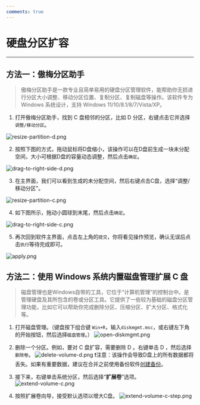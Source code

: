 ```yaml
---
comments: true
---
```


# 硬盘分区扩容
--- 
## 方法一：傲梅分区助手
> 傲梅分区助手是一款专业且简单易用的硬盘分区管理软件，能帮助你无损进行分区大小调整、移动分区位置、复制分区、复制磁盘等操作。该软件专为 Windows 系统设计，支持 Windows 11/10/8.1/8/7/Vista/XP。


1. 打开傲梅分区助手，找到 C 盘相邻的分区，比如 D 分区，右键点击它并选择`调整/移动分区`。

![resize-partition-d.png](https://cdn.nlark.com/yuque/0/2022/png/22763566/1668851581584-4ffe9fb2-f156-4268-acf6-d86aac37089b.png#averageHue=%23dab974&clientId=uc7659576-b18e-4&crop=0&crop=0&crop=1&crop=1&from=paste&height=620&id=u7d0720c8&margin=%5Bobject%20Object%5D&name=resize-partition-d.png&originHeight=814&originWidth=1280&originalType=binary&ratio=1&rotation=0&showTitle=false&size=24141&status=done&style=none&taskId=u63c6ecb1-ea6f-43bd-8651-b40972fe7bf&title=&width=975.2380952380952)

2. 按照下图的方式，拖动鼠标将D盘缩小，该操作可以在D盘前生成一块未分配空间，大小可根据D盘的容量动态调整，然后点击`确定`。

![drag-to-right-side-d.png](https://cdn.nlark.com/yuque/0/2022/png/22763566/1668851609358-81db241d-3803-4c26-a2c9-c94034a413af.png#averageHue=%23e0a85e&clientId=uc7659576-b18e-4&crop=0&crop=0&crop=1&crop=1&from=paste&height=396&id=uf32038d7&margin=%5Bobject%20Object%5D&name=drag-to-right-side-d.png&originHeight=520&originWidth=800&originalType=binary&ratio=1&rotation=0&showTitle=false&size=5714&status=done&style=none&taskId=u88680fe3-cbda-47ee-aa22-774225e534f&title=&width=609.5238095238095)

3. 在主界面，我们可以看到生成的未分配空间，然后右键点击C盘，选择“调整/移动分区”。

![resize-partition-c.png](https://cdn.nlark.com/yuque/0/2022/png/22763566/1668851664502-e8a3e027-cffb-4af3-a228-369790927d27.png#averageHue=%23dfae73&clientId=uc039f9b4-2c0f-4&crop=0&crop=0&crop=1&crop=1&from=paste&height=620&id=u450d83d6&margin=%5Bobject%20Object%5D&name=resize-partition-c.png&originHeight=814&originWidth=1280&originalType=binary&ratio=1&rotation=0&showTitle=false&size=23449&status=done&style=none&taskId=uffe774c7-f01a-492c-93f5-9e801bf8373&title=&width=975.2380952380952)

4. 如下图所示，拖动小圆球到末尾，然后点击`确定`。

![drag-to-right-side-c.png](https://cdn.nlark.com/yuque/0/2022/png/22763566/1668851681009-fdf78b37-43e0-40a0-aaad-78e6c83abf7f.png#averageHue=%23ebbf7d&clientId=uc039f9b4-2c0f-4&crop=0&crop=0&crop=1&crop=1&from=paste&height=396&id=u614b6590&margin=%5Bobject%20Object%5D&name=drag-to-right-side-c.png&originHeight=520&originWidth=800&originalType=binary&ratio=1&rotation=0&showTitle=false&size=5720&status=done&style=none&taskId=ufa6ec925-1060-4cfc-936e-1c100705acd&title=&width=609.5238095238095)

5. 再次回到软件主界面，点击左上角的`提交`，你将看见操作预览，确认无误后点击`执行`等待完成即可。

![apply.png](https://cdn.nlark.com/yuque/0/2022/png/22763566/1668851695404-eb74d703-c32f-4c10-bb50-0a32da5e749a.png#averageHue=%23f0d8c0&clientId=uc039f9b4-2c0f-4&crop=0&crop=0&crop=1&crop=1&from=paste&height=620&id=ue6012007&margin=%5Bobject%20Object%5D&name=apply.png&originHeight=814&originWidth=1280&originalType=binary&ratio=1&rotation=0&showTitle=false&size=18281&status=done&style=none&taskId=ue1fc37a3-d42b-41d0-91c3-7ab3fa8896a&title=&width=975.2380952380952)

## 方法二：使用 Windows 系统内置磁盘管理扩展 C 盘
> 磁盘管理也是Windows自带的工具，它位于“计算机管理”的控制台中。是管理硬盘及其所包含的卷或分区工具。它提供了一些较为基础的磁盘分区管理功能，比如它可以帮助你完成删除分区、压缩分区、扩大分区、格式化等。

1. 打开磁盘管理。（键盘按下组合键 `Win+R`，输入`diskmgmt.msc`，或右键左下角的开始按钮，然后选择`磁盘管理`。）
![open-diskmgmt.png](https://cdn.nlark.com/yuque/0/2022/png/22763566/1668852333155-9c852230-d706-4130-9aaa-ebec74d1bb41.png#averageHue=%23f6f5f4&clientId=uc039f9b4-2c0f-4&crop=0&crop=0&crop=1&crop=1&from=paste&height=207&id=u3a23b05e&margin=%5Bobject%20Object%5D&name=open-diskmgmt.png&originHeight=272&originWidth=513&originalType=binary&ratio=1&rotation=0&showTitle=false&size=5226&status=done&style=none&taskId=ufe223a00-a61d-4950-aca6-9fac0d21e9f&title=&width=390.85714285714283)

1. 删除一个分区。例如，要对 C 盘扩容，需要删除 D 。右键单击 D ，然后选择`删除卷`。
![delete-volume-d.png](https://cdn.nlark.com/yuque/0/2022/png/22763566/1668852408929-1c5472f0-5b01-4ad2-91cb-4889654160fb.png#averageHue=%23f3f2f2&clientId=u33c9342b-2a48-4&crop=0&crop=0&crop=1&crop=1&from=paste&height=638&id=u97c8079b&margin=%5Bobject%20Object%5D&name=delete-volume-d.png&originHeight=837&originWidth=1057&originalType=binary&ratio=1&rotation=0&showTitle=false&size=47586&status=done&style=none&taskId=ud61c9c3a-ec63-43e6-b6dc-62f39c79f20&title=&width=805.3333333333334)
❗注意：该操作会导致D盘上的所有数据都将丢失。如果有重要数据，建议在合并之前使用备份软件[创建备份](https://www.abackup.com/help/easy-backup/disk-backup.html)。


1. 接下来，右键单击系统分区，然后选择“**扩展卷**”选项。
![extend-volume-c.png](https://cdn.nlark.com/yuque/0/2022/png/22763566/1668852467097-850e34ad-6d91-4af2-87e2-d00da3f66ae4.png#averageHue=%23f2f1f1&clientId=u33c9342b-2a48-4&crop=0&crop=0&crop=1&crop=1&from=paste&height=625&id=u6cecce4e&margin=%5Bobject%20Object%5D&name=extend-volume-c.png&originHeight=820&originWidth=1016&originalType=binary&ratio=1&rotation=0&showTitle=false&size=48174&status=done&style=none&taskId=u8dfaef49-643f-4e29-ac34-2f0a1177665&title=&width=774.0952380952381)

4. 按照扩展卷向导，接受默认选项以增大C盘。
![extend-volume-c-step.png](https://cdn.nlark.com/yuque/0/2022/png/22763566/1668852536993-75e13314-9572-48a9-a155-f6778533c14c.png#averageHue=%23f0f0ef&clientId=u33c9342b-2a48-4&crop=0&crop=0&crop=1&crop=1&from=paste&height=459&id=u5c3ee236&margin=%5Bobject%20Object%5D&name=extend-volume-c-step.png&originHeight=602&originWidth=727&originalType=binary&ratio=1&rotation=0&showTitle=false&size=22933&status=done&style=none&taskId=u7b3f36ab-5d00-4c90-bca8-9aa8d881d27&title=&width=553.9047619047619)

